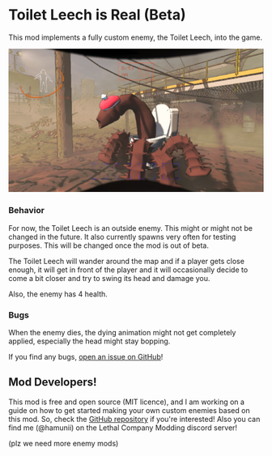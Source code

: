 # Toilet Leech is Real (Beta)

This mod implements a fully custom enemy, the Toilet Leech, into the game.

![Screenshot of Toilet Leech](https://github.com/Hamunii/ToiletLeechIsReal/raw/main/Plugin/Thunderstore/ReadmeImages/ToiletLeech.png)

### Behavior

For now, the Toilet Leech is an outside enemy. This might or might not be changed in the future.
It also currently spawns very often for testing purposes. This will be changed once the mod is out of beta.

The Toilet Leech will wander around the map and if a player gets close enough, it will get in front of the player and it will occasionally decide to come a bit closer and try to swing its head and damage you.

Also, the enemy has 4 health.

### Bugs

When the enemy dies, the dying animation might not get completely applied, especially the head might stay bopping.

If you find any bugs, [open an issue on GitHub](https://github.com/Hamunii/ToiletLeechIsReal/issues)!

## Mod Developers!

This mod is free and open source (MIT licence), and I am working on a guide on how to get started making your own custom enemies based on this mod. So, check the [GitHub repository](https://github.com/Hamunii/ToiletLeechIsReal) if you're interested! Also you can find me (@hamunii) on the Lethal Company Modding discord server!

(plz we need more enemy mods)